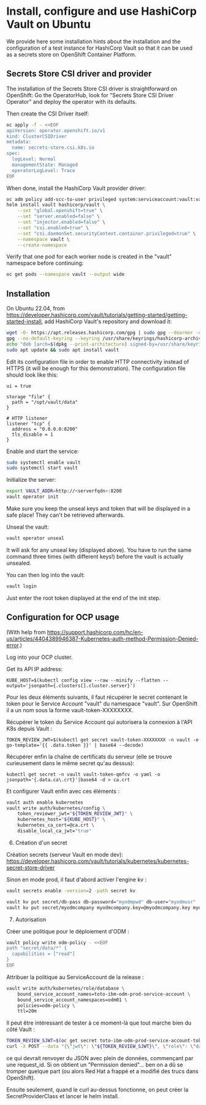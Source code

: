 # Install, configure and use HashiCorp Vault on Ubuntu

We provide here some installation hints about the installation and the configuration of a test instance for HashiCorp Vault so that it can be used as a secrets store on OpenShift Container Platform.

## Secrets Store CSI driver and provider

The installation of the Secrets Store CSI driver is straightforward on OpenShift: Go the OperatorHub, look for "Secrets Store CSI Driver Operator" and deploy the operator with its defaults.

Then create the CSI Driver itself:

```bash
oc apply -f - <<EOF
apiVersion: operator.openshift.io/v1
kind: ClusterCSIDriver
metadata:
  name: secrets-store.csi.k8s.io
spec:
  logLevel: Normal
  managementState: Managed
  operatorLogLevel: Trace
EOF
```

When done, install the HashiCorp Vault provider driver:

```bash
oc adm policy add-scc-to-user privileged system:serviceaccount:vault:vault-csi-provider
helm install vault hashicorp/vault \
    --set "global.openshift=true" \
    --set "server.enabled=false" \
    --set "injector.enabled=false" \
    --set "csi.enabled=true" \
    --set "csi.daemonSet.securityContext.container.privileged=true" \
    --namespace vault \
    --create-namespace
```

Verify that one pod for each worker node is created in the "vault" namespace before continuing:

```bash
oc get pods --namespace vault --output wide
```

## Installation

On Ubuntu 22.04, from https://developer.hashicorp.com/vault/tutorials/getting-started/getting-started-install, add HashiCorp Vault's repository and download it:

```bash
wget -O- https://apt.releases.hashicorp.com/gpg | sudo gpg --dearmor -o /usr/share/keyrings/hashicorp-archive-keyring.gpg
gpg --no-default-keyring --keyring /usr/share/keyrings/hashicorp-archive-keyring.gpg --fingerprint
echo "deb [arch=$(dpkg --print-architecture) signed-by=/usr/share/keyrings/hashicorp-archive-keyring.gpg] https://apt.releases.hashicorp.com $(lsb_release -cs) main" | sudo tee /etc/apt/sources.list.d/hashicorp.list
sudo apt update && sudo apt install vault
```

Edit its configuration file in order to enable HTTP connectivity instead of HTTPS (it will be enough for this demonstration). The configuration file should look like this:

```
ui = true

storage "file" {
  path = "/opt/vault/data"
}

# HTTP listener
listener "tcp" {
  address = "0.0.0.0:8200"
  tls_disable = 1
}
```

Enable and start the service:

```bash
sudo systemctl enable vault
sudo systemctl start vault
```

Initialize the server:

```bash
export VAULT_ADDR=http://<serverfqdn>:8200
vault operator init
```

Make sure you keep the unseal keys and token that will be displayed in a safe place! They can't be retrieved afterwards.

Unseal the vault:

```bash
vault operator unseal
```

It will ask for any unseal key (displayed above). You have to run the same command three times (with different keys!) before the vault is actually unsealed.

You can then log into the vault:

```bash
vault login
```

Just enter the root token displayed at the end of the init step.

## Configuration for OCP usage

(With help from https://support.hashicorp.com/hc/en-us/articles/4404389946387-Kubernetes-auth-method-Permission-Denied-error.)

Log into your OCP cluster.

Get its API IP address:

    KUBE_HOST=$(kubectl config view --raw --minify --flatten --output='jsonpath={.clusters[].cluster.server}')

Pour les deux éléments suivants, il faut récupérer le secret contenant le token pour le Service Account "vault" du namespace "vault". Sur OpenShift il a un nom sous la forme vault-token-XXXXXXXX.

Récupérer le token du Service Account qui autorisera la connexion à l'API K8s depuis Vault :

    TOKEN_REVIEW_JWT=$(kubectl get secret vault-token-XXXXXXXX -n vault -o go-template='{{ .data.token }}' | base64 --decode)

Récupérer enfin la chaîne de certificats du serveur (elle se trouve curieusement dans le même secret qu'au dessus):

    kubectl get secret -n vault vault-token-qmfcv -o yaml -o jsonpath='{.data.ca\.crt}'|base64 -d > ca.crt

Et configurer Vault enfin avec ces éléments :

```bash
vault auth enable kubernetes
vault write auth/kubernetes/config \
    token_reviewer_jwt="${TOKEN_REVIEW_JWT}" \
    kubernetes_host="${KUBE_HOST}" \
    kubernetes_ca_cert=@ca.crt \
    disable_local_ca_jwt="true"
```

6. Création d'un secret

Création secrets (serveur Vault en mode dev): https://developer.hashicorp.com/vault/tutorials/kubernetes/kubernetes-secret-store-driver

Sinon en mode prod, il faut d'abord activer l'engine kv :

```bash
vault secrets enable -version=2 -path secret kv
```

```bash
vault kv put secret/db-pass db-password="myodmpwd" db-user="myodmusr"
vault kv put secret/myodmcompany myodmcompany.key=@myodmcompany.key myodmcompany.crt=@myodmcompany.crt
```

7. Autorisation

Créer une politique pour le déploiement d'ODM :

```bash
vault policy write odm-policy - <<EOF
path "secret/data/*" {
  capabilities = ["read"]
}
EOF
```

Attribuer la politique au ServiceAccount de la release :

```bash
vault write auth/kubernetes/role/database \
    bound_service_account_names=toto-ibm-odm-prod-service-account \
    bound_service_account_namespaces=odm01 \
    policies=odm-policy \
    ttl=20m
```

Il peut être intéressant de tester à ce moment-là que tout marche bien du côté Vault :

```bash
TOKEN_REVIEW_SJWT=$(oc get secret toto-ibm-odm-prod-service-account-token-XXXXXXXX -n odm01 -o jsonpath='{.data.token}'|base64 -d)
curl -X POST --data "{\"jwt\": \"${TOKEN_REVIEW_SJWT}\", \"role\": \"database\"}" http://<publicIP>:8200/v1/auth/kubernetes/login
```

ce qui devrait renvoyer du JSON avec plein de données, commençant par une request_id. Si on obtient un "Permission denied"... ben on a dû se tromper quelque part (ou alors Red Hat a frappé et a modifié des trucs dans OpenShift).

Ensuite seulement, quand le curl au-dessus fonctionne, on peut créer la SecretProviderClass et lancer le helm install.
